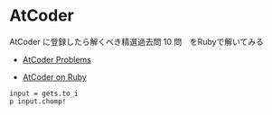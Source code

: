# AtCoder

AtCoder に登録したら解くべき精選過去問 10 問　をRubyで解いてみる

- [AtCoder Problems](https://kenkoooo.com/atcoder/?user=&rivals=&kind=category)

- [AtCoder on Ruby](https://qiita.com/d_nishiyama85/items/f79e034f6dcd4175cdc1)

```
input = gets.to_i
p input.chomp!




```